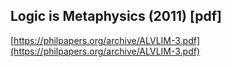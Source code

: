 ## Logic is Metaphysics (2011) [pdf]
  
  [https://philpapers.org/archive/ALVLIM-3.pdf](https://philpapers.org/archive/ALVLIM-3.pdf)
